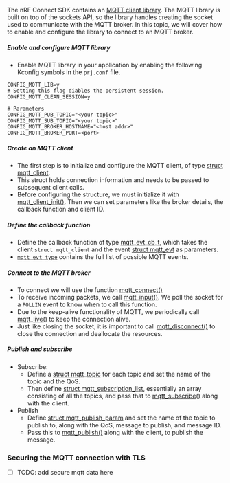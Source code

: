 The nRF Connect SDK contains an [MQTT client library](https://developer.nordicsemi.com/nRF_Connect_SDK/doc/latest/zephyr/connectivity/networking/api/mqtt.html?). The MQTT library is built on top of the sockets API, so the library handles creating the socket used to communicate with the MQTT broker.
In this topic, we will cover how to enable and configure the library to connect to an MQTT broker.

##### Enable and configure MQTT library
- Enable MQTT library in your application by enabling the following Kconfig symbols in the `prj.conf` file.
```c-like
CONFIG_MQTT_LIB=y
# Setting this flag diables the persistent session.
CONFIG_MQTT_CLEAN_SESSION=y

# Parameters
CONFIG_MQTT_PUB_TOPIC="<your topic>"
CONFIG_MQTT_SUB_TOPIC="<your topic>"
CONFIG_MQTT_BROKER_HOSTNAME="<host addr>"
CONFIG_MQTT_BROKER_PORT=<port>
```

##### Create an MQTT client
- The first step is to initialize and configure the MQTT client, of type [struct mqtt_client](https://developer.nordicsemi.com/nRF_Connect_SDK/doc/latest/zephyr/connectivity/networking/api/mqtt.html#c.mqtt_client). 
- This struct holds connection information and needs to be passed to subsequent client calls.
- Before configuring the structure, we must initialize it with [mqtt_client_init()](https://developer.nordicsemi.com/nRF_Connect_SDK/doc/latest/zephyr/connectivity/networking/api/mqtt.html?#c.mqtt_client_init). Then we can set parameters like the broker details, the callback function and client ID.

##### Define the callback function
- Define the callback function of type [mqtt_evt_cb_t](https://developer.nordicsemi.com/nRF_Connect_SDK/doc/latest/zephyr/connectivity/networking/api/mqtt.html?#c.mqtt_evt_cb_t), which takes the client `struct mqtt_client` and the event [struct mqtt_evt](https://developer.nordicsemi.com/nRF_Connect_SDK/doc/latest/zephyr/connectivity/networking/api/mqtt.html?#c.mqtt_evt) as parameters.
- [`mqtt_evt_type`](https://developer.nordicsemi.com/nRF_Connect_SDK/doc/latest/zephyr/connectivity/networking/api/mqtt.html?#c.mqtt_evt_type) contains the full list of possible MQTT events.

##### Connect to the MQTT broker
- To connect we will use the function [mqtt_connect()](https://developer.nordicsemi.com/nRF_Connect_SDK/doc/latest/zephyr/connectivity/networking/api/mqtt.html#c.mqtt_connect) 
- To receive incoming packets, we call [mqtt_input()](https://developer.nordicsemi.com/nRF_Connect_SDK/doc/latest/zephyr/connectivity/networking/api/mqtt.html?#c.mqtt_input). We poll the socket for a `POLLIN` event to know when to call this function.
- Due to the keep-alive functionality of MQTT, we periodically call [mqtt_live()](https://developer.nordicsemi.com/nRF_Connect_SDK/doc/latest/zephyr/connectivity/networking/api/mqtt.html?#c.mqtt_live) to keep the connection alive.
- Just like closing the socket, it is important to call [mqtt_disconnect()](https://developer.nordicsemi.com/nRF_Connect_SDK/doc/latest/zephyr/connectivity/networking/api/mqtt.html?#c.mqtt_disconnect) to close the connection and deallocate the resources.

##### Publish and subscribe
- Subscribe:
	- Define a [struct mqtt_topic](https://developer.nordicsemi.com/nRF_Connect_SDK/doc/latest/zephyr/connectivity/networking/api/mqtt.html?#c.mqtt_topic) for each topic and set the name of the topic and the QoS.
	- Then define [struct mqtt_subscription_list](https://developer.nordicsemi.com/nRF_Connect_SDK/doc/latest/zephyr/connectivity/networking/api/mqtt.html?#c.mqtt_subscription_list), essentially an array consisting of all the topics, and pass that to [mqtt_subscribe()](https://developer.nordicsemi.com/nRF_Connect_SDK/doc/latest/zephyr/connectivity/networking/api/mqtt.html?#c.mqtt_subscribe) along with the client.
- Publish
	- Define [struct mqtt_publish_param](https://developer.nordicsemi.com/nRF_Connect_SDK/doc/latest/zephyr/connectivity/networking/api/mqtt.html?#c.mqtt_publish_param) and set the name of the topic to publish to, along with the QoS, message to publish, and message ID.
	- Pass this to [mqtt_publish()](https://developer.nordicsemi.com/nRF_Connect_SDK/doc/latest/zephyr/connectivity/networking/api/mqtt.html?#c.mqtt_publish) along with the client, to publish the message.


### Securing the MQTT connection with TLS
- [ ] TODO: add secure mqtt data here